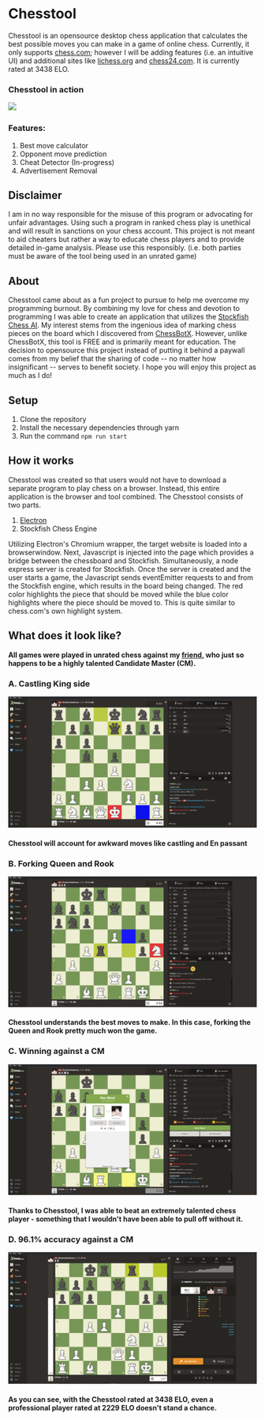 # Chesstool
Chesstool is an opensource desktop chess application that calculates the best possible moves you can make in a game of online chess. Currently, it only supports [chess.com](https://chess.com/); however I will be adding features (i.e. an intuitive UI) and additional sites like [lichess.org](https://lichess.org/) and [chess24.com](https://chess24.com/). It is currently rated at 3438 ELO.

### Chesstool in action
![](https://media.giphy.com/media/RfWEM0wFboL3y0r1e9/giphy.gif)

### Features:
1. Best move calculator
2. Opponent move prediction
3. Cheat Detector (In-progress)
4. Advertisement Removal

## Disclaimer
I am in no way responsible for the misuse of this program or advocating for unfair advantages. Using such a program in ranked chess play is unethical and will result in sanctions on your chess account. This project is not meant to aid cheaters but rather a way to educate chess players and to provide detailed in-game analysis. Please use this responsibly. (i.e. both parties must be aware of the tool being used in an unrated game)

## About
Chesstool came about as a fun project to pursue to help me overcome my programming burnout. By combining my love for chess and devotion to programming I was able to create an application that utilizes the [Stockfish Chess AI](https://github.com/official-stockfish/Stockfish). My interest stems from the ingenious idea of marking chess pieces on the board which I discovered from [ChessBotX](https://chess-bot.com/). However, unlike ChessBotX, this tool is FREE and is primarily meant for education. The decision to opensource this project instead of putting it behind a paywall comes from my belief that the sharing of code -- no matter how insignificant -- serves to benefit society. I hope you will enjoy this project as much as I do!

## Setup
1. Clone the repository
2. Install the necessary dependencies through yarn
3. Run the command `npm run start`

## How it works
Chesstool was created so that users would not have to download a separate program to play chess on a browser. Instead, this entire application is the browser and tool combined. The Chesstool consists of two parts.

1. [Electron](https://github.com/electron/electron)
2. Stockfish Chess Engine

Utilizing Electron's Chromium wrapper, the target website is loaded into a browserwindow. Next, Javascript is injected into the page which provides a bridge between the chessboard and Stockfish. Simultaneously, a node express server is created for Stockfish. Once the server is created and the user starts a game, the Javascript sends eventEmitter requests to and from the Stockfish engine, which results in the board being changed. The red color highlights the piece that should be moved while the blue color highlights where the piece should be moved to. This is quite similar to chess.com's own highlight system.

## What does it look like?
**All games were played in unrated chess against my [friend](https://github.com/pratikplayer), who just so happens to be a highly talented Candidate Master (CM).**
### A. Castling King side
![Castling King side](./assets/castle.png)
#### Chesstool will account for awkward moves like castling and En passant
### B. Forking Queen and Rook
![Forking Queen and Rook](./assets/fork.png)
#### Chesstool understands the best moves to make. In this case, forking the Queen and Rook pretty much won the game.
### C. Winning against a CM
![Winning against a titled player](./assets/win.png)
#### Thanks to Chesstool, I was able to beat an extremely talented chess player - something that I wouldn't have been able to pull off without it.
### D. 96.1% accuracy against a CM
![Winning against a titled player](./assets/analysis.png)
#### As you can see, with the Chesstool rated at 3438 ELO, even a professional player rated at 2229 ELO doesn't stand a chance.